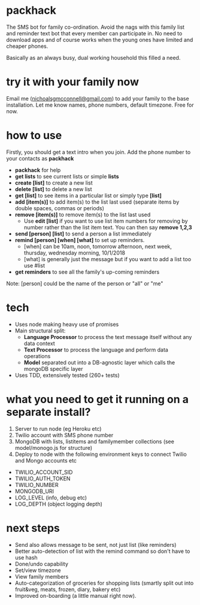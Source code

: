 # packhack

The SMS bot for family co-ordination.  Avoid the nags with this family list and reminder text bot that every member can participate in.
No need to download apps and of course works when the young ones have limited and cheaper phones.

Basically as an always busy, dual working household this filled a need. 

# try it with your family now
Email me (nichoalsgmcconnell@gmail.com) to add your family to the base installation.  Let me know names, phone numbers, default timezone.
Free for now.

# how to use
Firstly, you should get a text intro when you join.  Add the phone number to your contacts as **packhack**
- **packhack** for help
- **get lists** to see current lists or simple **lists**
- **create [list]** to create a new list
- **delete [list]** to delete a new list
- **get [list]** to see items in a particular list or simply type **[list]**
- **add [item(s)]** to add item(s) to the list last used (separate items by double spaces, commas or periods)
- **remove [item(s)]** to remove item(s) to the list last used
  - Use **edit [list]** if you want to use list item numbers for removing by number rather than the list item text.  You can then say **remove 1,2,3**
- **send [person] [list]** to send a person a list immediately
- **remind [person] [when] [what]** to set up reminders.
  - [when] can be 10am, noon, tomorrow afternoon, next week, thursday, wednesday morning, 10/1/2018
  - [what] is generally just the message but if you want to add a list too use #list
- **get reminders** to see all the family's up-coming reminders

Note: [person] could be the name of the person or "all" or "me"

# tech
- Uses node making heavy use of promises
- Main structural split:
  - **Language Processor** to process the text message itself without any data context
  - **Text Processor** to process the language and perform data operations
  - **Model** separated out into a DB-agnostic layer which calls the mongoDB specific layer
- Uses TDD, extensively tested (260+ tests)

# what you need to get it running on a separate install?
1. Server to run node (eg Heroku etc)
1. Twilio account with SMS phone number
1. MongoDB with lists, listitems and familymember collections (see model/monogo.js for structure)
1. Deploy to node with the following environment keys to connect Twilio and Mongo accounts etc
  - TWILIO_ACCOUNT_SID
  - TWILIO_AUTH_TOKEN
  - TWILIO_NUMBER
  - MONGODB_URI
  - LOG_LEVEL (info, debug etc)
  - LOG_DEPTH (object logging depth)

# next steps
- Send also allows message to be sent, not just list (like reminders)
- Better auto-detection of list with the remind command so don't have to use hash
- Done/undo capability
- Set/view timezone
- View family members
- Auto-categorization of groceries for shopping lists (smartly split out into fruit&veg, meats, frozen, diary, bakery etc)
- Improved on-boarding (a little manual right now).
